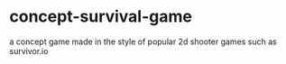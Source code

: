 # concept-survival-game
a concept game made in the style of popular 2d shooter games such as survivor.io
